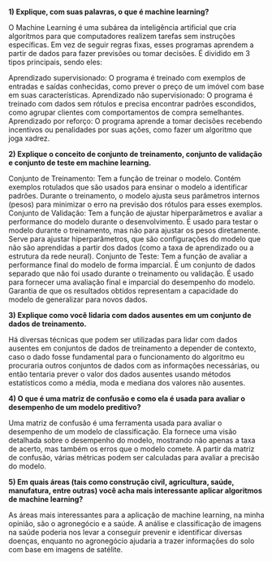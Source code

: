 **1) Explique, com suas palavras, o que é machine learning?**

O Machine Learning é uma subárea da inteligência artificial que cria algoritmos para que computadores realizem tarefas sem instruções específicas. Em vez de seguir regras fixas, esses programas aprendem a partir de dados para fazer previsões ou tomar decisões. É dividido em 3 tipos principais, sendo eles:

Aprendizado supervisionado: O programa é treinado com exemplos de entradas e saídas conhecidas, como prever o preço de um imóvel com base em suas características.
Aprendizado não supervisionado: O programa é treinado com dados sem rótulos e precisa encontrar padrões escondidos, como agrupar clientes com comportamentos de compra semelhantes.
Aprendizado por reforço: O programa aprende a tomar decisões recebendo incentivos ou penalidades por suas ações, como fazer um algoritmo que joga xadrez.

**2) Explique o conceito de conjunto de treinamento, conjunto de validação e
conjunto de teste em machine learning.**

Conjunto de Treinamento:
Tem a função de treinar o modelo. Contém exemplos rotulados que são usados para ensinar o modelo a identificar padrões. Durante o treinamento, o modelo ajusta seus parâmetros internos (pesos) para minimizar o erro na previsão dos rótulos para esses exemplos.
Conjunto de Validação:
Tem a função de ajustar hiperparâmetros e avaliar a performance do modelo durante o desenvolvimento. É usado para testar o modelo durante o treinamento, mas não para ajustar os pesos diretamente. Serve para ajustar hiperparâmetros, que são configurações do modelo que não são aprendidas a partir dos dados (como a taxa de aprendizado ou a estrutura da rede neural).
Conjunto de Teste:
Tem a função de avaliar a performance final do modelo de forma imparcial. É um conjunto de dados separado que não foi usado durante o treinamento ou validação. É usado para fornecer uma avaliação final e imparcial do desempenho do modelo. Garantia de que os resultados obtidos representam a capacidade do modelo de generalizar para novos dados.

**3) Explique como você lidaria com dados ausentes em um conjunto de dados
de treinamento.**

Há diversas técnicas que podem ser utilizadas para lidar com dados ausentes em conjuntos de dados de treinamento a depender de contexto, caso o dado fosse fundamental para o funcionamento do algoritmo eu procuraria outros conjuntos de dados com as informações necessárias, ou então tentaria prever o valor dos dados ausentes usando métodos estatísticos como a média, moda e mediana dos valores não ausentes.

**4) O que é uma matriz de confusão e como ela é usada para avaliar o
desempenho de um modelo preditivo?**

Uma matriz de confusão é uma ferramenta usada para avaliar o desempenho de um modelo de classificação. Ela fornece uma visão detalhada sobre o desempenho do modelo, mostrando não apenas a taxa de acerto, mas também os erros que o modelo comete. A partir da matriz de confusão, várias métricas podem ser calculadas para avaliar a precisão do modelo.

**5) Em quais áreas (tais como construção civil, agricultura, saúde, manufatura,
entre outras) você acha mais interessante aplicar algoritmos de machine
learning?**

As áreas mais interessantes para a aplicação de machine learning, na minha opinião, são o agronegócio e a saúde. A análise e classificação de imagens na saúde poderia nos levar a conseguir prevenir e identificar diversas doenças, enquanto no agronegócio ajudaria a trazer informações do solo com base em imagens de satélite.
